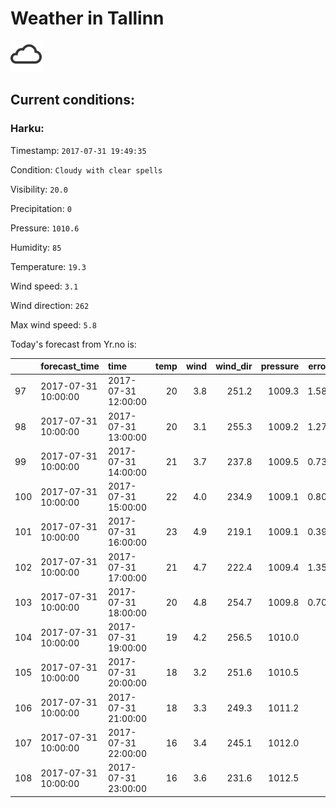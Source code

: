 # Weather in Tallinn 

<img src= 'images/cloud.png' width= '50' /> 

## Current conditions: 

### Harku: 

Timestamp: ``` 2017-07-31 19:49:35 ``` 

Condition: ``` Cloudy with clear spells ``` 

Visibility: ``` 20.0 ``` 

Precipitation: ``` 0 ``` 

Pressure: ``` 1010.6 ``` 

Humidity: ``` 85 ``` 

Temperature: ``` 19.3 ``` 

Wind speed: ``` 3.1 ``` 

Wind direction: ``` 262 ``` 

Max wind speed: ``` 5.8 ``` 


 Today's forecast from Yr.no is: 

|    |forecast_time       |time                | temp| wind| wind_dir| pressure| error_temp|
|:---|:-------------------|:-------------------|----:|----:|--------:|--------:|----------:|
|97  |2017-07-31 10:00:00 |2017-07-31 12:00:00 |   20|  3.8|    251.2|   1009.3|  1.5827586|
|98  |2017-07-31 10:00:00 |2017-07-31 13:00:00 |   20|  3.1|    255.3|   1009.2|  1.2758621|
|99  |2017-07-31 10:00:00 |2017-07-31 14:00:00 |   21|  3.7|    237.8|   1009.5|  0.7379310|
|100 |2017-07-31 10:00:00 |2017-07-31 15:00:00 |   22|  4.0|    234.9|   1009.1|  0.8034483|
|101 |2017-07-31 10:00:00 |2017-07-31 16:00:00 |   23|  4.9|    219.1|   1009.1|  0.3931034|
|102 |2017-07-31 10:00:00 |2017-07-31 17:00:00 |   21|  4.7|    222.4|   1009.4|  1.3586207|
|103 |2017-07-31 10:00:00 |2017-07-31 18:00:00 |   20|  4.8|    254.7|   1009.8|  0.7068966|
|104 |2017-07-31 10:00:00 |2017-07-31 19:00:00 |   19|  4.2|    256.5|   1010.0|         NA|
|105 |2017-07-31 10:00:00 |2017-07-31 20:00:00 |   18|  3.2|    251.6|   1010.5|         NA|
|106 |2017-07-31 10:00:00 |2017-07-31 21:00:00 |   18|  3.3|    249.3|   1011.2|         NA|
|107 |2017-07-31 10:00:00 |2017-07-31 22:00:00 |   16|  3.4|    245.1|   1012.0|         NA|
|108 |2017-07-31 10:00:00 |2017-07-31 23:00:00 |   16|  3.6|    231.6|   1012.5|         NA|
